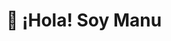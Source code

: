 #  👋 ¡Hola! Soy Manu

<p align="center">
  <a href="https://manuelsaezcarmona.netlify.app/" target="_blank" rel="noreferrer"><img src="https://github.com/manuelsaezcarmona/manuelsaezcarmona/assets/70754764/d3bcec13-d115-401a-ba03-707944a7ca7a" alt="my banner></a>
</p>




Profesionalmente con el corazon partio 💔 entre la informatica y la empresa.

Empece en el mundo empresarial apoyandome en el desarrollo para avanzar en mi carrera para llegar a Controller. 
De ahi le cogi el gustillo a:


Profesional TI con 3 años de experencia como desarrollador FrontEnd en tecnologías como React y conocimientos de PHP (Wordpress, woocomerce, moodle y learndash).
Ultimamente he desarrollado para CRO con heramientas como VWO (Visual Web Optimizer) y abtasty.

Senior en Administración experimentado en el mundo empresarial, con doble titulación en Técnico superior en Aplicaciones de gestión y licenciado en administración de empresas.
Desde que probé la programación, nunca la he dejado de lado, interesándome por las ultimas tecnologías del sector. Al fin tome la decisión de formar parte de este mundo a través del Bootcamp FullStack de ISDI Coders trabajando tecnologías punteras como: 

<!--
**manuelsaezcarmona/manuelsaezcarmona** is a ✨ _special_ ✨ repository because its `README.md` (this file) appears on your GitHub profile.

Here are some ideas to get you started:

- 🔭 I’m currently working on ...
- 🌱 I’m currently learning ...
- 👯 I’m looking to collaborate on ...
- 🤔 I’m looking for help with ...
- 💬 Ask me about ...
- 📫 How to reach me: ...
- 😄 Pronouns: ...
- ⚡ Fun fact: ...
-->
